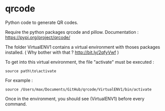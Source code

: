 # qrcode
Python code to generate QR codes.


Require the python packages qrcode and pillow.
Documentation : https://pypi.org/project/qrcode/

The folder VirtualENV1 contains a virtual environment with thoses packages installed. ( Why bother with that ? http://bit.ly/2qfyVwf )

To get into this virtual environment, the file "activate" must be executed : 
```
source path\to\activate
```
For example : 
```
source /Users/max/Documents/GitHub/qrcode/VirtualENV1/bin/activate 
```

Once in the environment, you should see (VirtualENV1) before every command.
